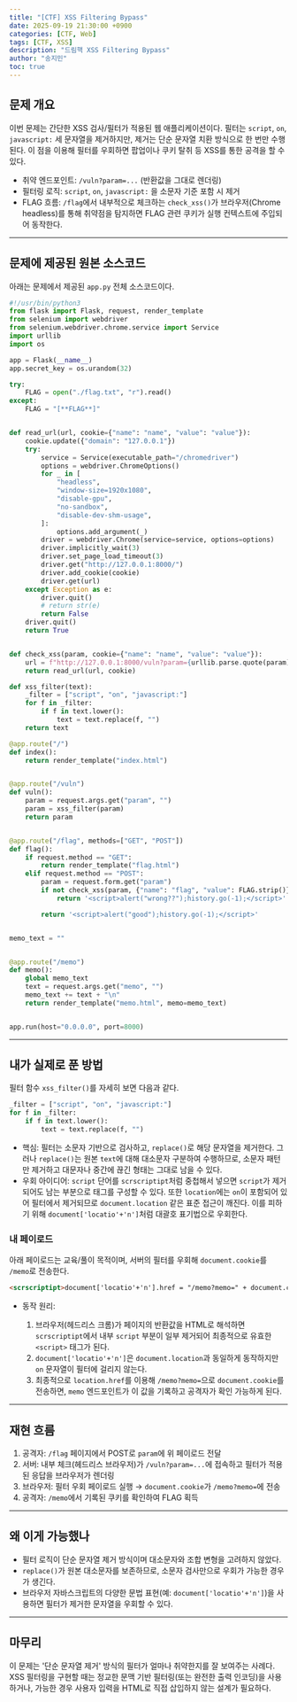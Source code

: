 ```yaml
---
title: "[CTF] XSS Filtering Bypass"
date: 2025-09-19 21:30:00 +0900
categories: [CTF, Web]
tags: [CTF, XSS]
description: "드림핵 XSS Filtering Bypass"
author: "송지민"
toc: true
---
```


## 문제 개요

이번 문제는 간단한 XSS 검사/필터가 적용된 웹 애플리케이션이다. 필터는 `script`, `on`, `javascript:` 세 문자열을 제거하지만, 제거는 단순 문자열 치환 방식으로 한 번만 수행된다. 이 점을 이용해 필터를 우회하면 팝업이나 쿠키 탈취 등 XSS를 통한 공격을 할 수 있다.

* 취약 엔드포인트: `/vuln?param=...` (반환값을 그대로 렌더링)
* 필터링 로직: `script`, `on`, `javascript:` 을 소문자 기준 포함 시 제거
* FLAG 흐름: `/flag`에서 내부적으로 체크하는 `check_xss()`가 브라우저(Chrome headless)를 통해 취약점을 탐지하면 FLAG 관련 쿠키가 실행 컨텍스트에 주입되어 동작한다.

---

## 문제에 제공된 원본 소스코드

아래는 문제에서 제공된 `app.py` 전체 소스코드이다.

```python
#!/usr/bin/python3
from flask import Flask, request, render_template
from selenium import webdriver
from selenium.webdriver.chrome.service import Service
import urllib
import os

app = Flask(__name__)
app.secret_key = os.urandom(32)

try:
    FLAG = open("./flag.txt", "r").read()
except:
    FLAG = "[**FLAG**]"


def read_url(url, cookie={"name": "name", "value": "value"}):
    cookie.update({"domain": "127.0.0.1"})
    try:
        service = Service(executable_path="/chromedriver")
        options = webdriver.ChromeOptions()
        for _ in [
            "headless",
            "window-size=1920x1080",
            "disable-gpu",
            "no-sandbox",
            "disable-dev-shm-usage",
        ]:
            options.add_argument(_)
        driver = webdriver.Chrome(service=service, options=options)
        driver.implicitly_wait(3)
        driver.set_page_load_timeout(3)
        driver.get("http://127.0.0.1:8000/")
        driver.add_cookie(cookie)
        driver.get(url)
    except Exception as e:
        driver.quit()
        # return str(e)
        return False
    driver.quit()
    return True


def check_xss(param, cookie={"name": "name", "value": "value"}):
    url = f"http://127.0.0.1:8000/vuln?param={urllib.parse.quote(param)}"
    return read_url(url, cookie)

def xss_filter(text):
    _filter = ["script", "on", "javascript:"]
    for f in _filter:
        if f in text.lower():
            text = text.replace(f, "")
    return text

@app.route("/")
def index():
    return render_template("index.html")


@app.route("/vuln")
def vuln():
    param = request.args.get("param", "")
    param = xss_filter(param)
    return param


@app.route("/flag", methods=["GET", "POST"])
def flag():
    if request.method == "GET":
        return render_template("flag.html")
    elif request.method == "POST":
        param = request.form.get("param")
        if not check_xss(param, {"name": "flag", "value": FLAG.strip()}):
            return '<script>alert("wrong??");history.go(-1);</script>'

        return '<script>alert("good");history.go(-1);</script>'


memo_text = ""


@app.route("/memo")
def memo():
    global memo_text
    text = request.args.get("memo", "")
    memo_text += text + "\n"
    return render_template("memo.html", memo=memo_text)


app.run(host="0.0.0.0", port=8000)
```

---

## 내가 실제로 푼 방법

필터 함수 `xss_filter()`를 자세히 보면 다음과 같다.

```python
_filter = ["script", "on", "javascript:"]
for f in _filter:
    if f in text.lower():
        text = text.replace(f, "")
```

* 핵심: 필터는 소문자 기반으로 검사하고, `replace()`로 해당 문자열을 제거한다. 그러나 `replace()`는 원본 `text`에 대해 대소문자 구분하여 수행하므로, 소문자 패턴만 제거하고 대문자나 중간에 끊긴 형태는 그대로 남을 수 있다.
* 우회 아이디어: `script` 단어를 `scrscriptipt`처럼 중첩해서 넣으면 `script`가 제거되어도 남는 부분으로 태그를 구성할 수 있다. 또한 `location`에는 `on`이 포함되어 있어 필터에서 제거되므로 `document.location` 같은 표준 접근이 깨진다. 이를 피하기 위해 `document['locatio'+'n']`처럼 대괄호 표기법으로 우회한다.

### 내 페이로드

아래 페이로드는 교육/풀이 목적이며, 서버의 필터를 우회해 `document.cookie`를 `/memo`로 전송한다.

```html
<scrscriptipt>document['locatio'+'n'].href = "/memo?memo=" + document.cookie;</scrscriptipt>
```

* 동작 원리:

  1. 브라우저(헤드리스 크롬)가 페이지의 반환값을 HTML로 해석하면 `scrscriptipt`에서 내부 `script` 부분이 일부 제거되어 최종적으로 유효한 `<script>` 태그가 된다.
  2. `document['locatio'+'n']`은 `document.location`과 동일하게 동작하지만 `on` 문자열이 필터에 걸리지 않는다.
  3. 최종적으로 `location.href`를 이용해 `/memo?memo=`으로 `document.cookie`를 전송하면, `memo` 엔드포인트가 이 값을 기록하고 공격자가 확인 가능하게 된다.

---

## 재현 흐름

1. 공격자: `/flag` 페이지에서 POST로 `param`에 위 페이로드 전달
2. 서버: 내부 체크(헤드리스 브라우저)가 `/vuln?param=...`에 접속하고 필터가 적용된 응답을 브라우저가 렌더링
3. 브라우저: 필터 우회 페이로드 실행 → `document.cookie`가 `/memo?memo=`에 전송
4. 공격자: `/memo`에서 기록된 쿠키를 확인하여 FLAG 획득

---

## 왜 이게 가능했나

* 필터 로직이 단순 문자열 제거 방식이며 대소문자와 조합 변형을 고려하지 않았다.
* `replace()`가 원본 대소문자를 보존하므로, 소문자 검사만으로 우회가 가능한 경우가 생긴다.
* 브라우저 자바스크립트의 다양한 문법 표현(예: `document['locatio'+'n']`)을 사용하면 필터가 제거한 문자열을 우회할 수 있다.

---

## 마무리

이 문제는 '단순 문자열 제거' 방식의 필터가 얼마나 취약한지를 잘 보여주는 사례다. XSS 필터링을 구현할 때는 정교한 문맥 기반 필터링(또는 완전한 출력 인코딩)을 사용하거나, 가능한 경우 사용자 입력을 HTML로 직접 삽입하지 않는 설계가 필요하다.

